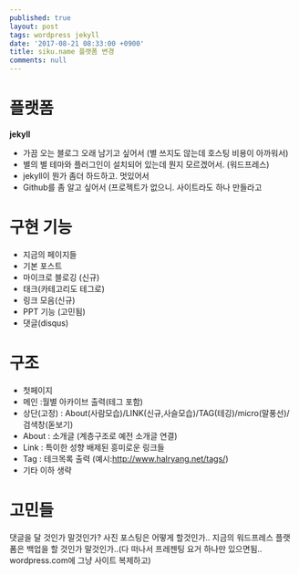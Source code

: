 ```yaml
---
published: true
layout: post
tags: wordpress jekyll
date: '2017-08-21 08:33:00 +0900'
title: siku.name 플랫폼 변경
comments: null
---
```

# 플랫폼
**jekyll**
- 가끔 오는 블로그 오래 남기고 싶어서 (별 쓰지도 않는데 호스팅 비용이 아까워서)
- 별의 별 테마와 플러그인이 설치되어 있는데 뭔지 모르겠어서. (워드프레스)
- jekyll이 뭔가 좀더 하드하고. 멋있어서
- Github를 좀 알고 싶어서 (프로젝트가 없으니. 사이트라도 하나 만들라고

# 구현 기능
- 지금의 페이지들
- 기본 포스트
- 마이크로 블로깅 (신규)
- 태크(카테고리도 테그로)
- 링크 모음(신규)
- PPT 기능 (고민됨)
- 댓글(disqus)

# 구조
- 첫페이지
- 메인 :월별 아카이브 출력(테그 포함)
- 상단(고정) : About(사람모습)/LINK(신규,사슬모습)/TAG(테깅)/micro(말풍선)/검색창(돋보기)
- About : 소개글 (계층구조로 예전 소개글 연결)
- Link : 특이한 성향 배제된 흥미로운 링크들
- Tag : 테크목록 출력 (예시:http://www.halryang.net/tags/)
- 기타 이하 생략

# 고민들
댓글을 달 것인가 말것인가?
사진 포스팅은 어떻게 할것인가..
지금의 워드프레스 플랫폼은 백업을 할 것인가 말것인가..(다 떠나서 프레젠팅 요거 하나만 있으면됨.. wordpress.com에 그냥 사이트 복제하고)
